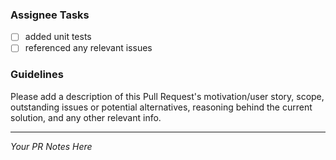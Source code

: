 ### Assignee Tasks

- [ ] added unit tests
- [ ] referenced any relevant issues

### Guidelines

Please add a description of this Pull Request's motivation/user story, scope, outstanding issues or potential alternatives, reasoning behind the current solution, and any other relevant info.

---

*Your PR Notes Here*
